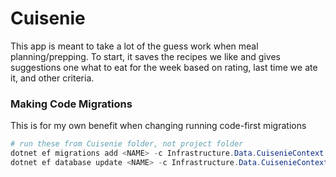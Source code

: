 # Cuisenie

This app is meant to take a lot of the guess work when meal planning/prepping. To start, it saves the recipes we like and gives suggestions one what to eat for the week based on rating, last time we ate it, and other criteria.

### Making Code Migrations
This is for my own benefit when changing running code-first migrations

```powershell
# run these from Cuisenie folder, not project folder
dotnet ef migrations add <NAME> -c Infrastructure.Data.CuisenieContext -p Infrastructure -s API -o Data/Migrations
dotnet ef database update <NAME> -c Infrastructure.Data.CuisenieContext -p Infrastructure -s API
```